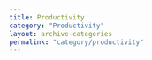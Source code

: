 ```yaml
---
title: Productivity
category: "Productivity"
layout: archive-categories
permalink: "category/productivity"
---
```


